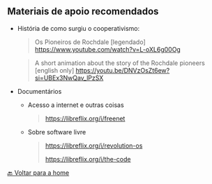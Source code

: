## Materiais de apoio recomendados

* História de como surgiu o cooperativismo:
  > Os Pioneiros de Rochdale [legendado] https://www.youtube.com/watch?v=L-oXL6g00Og
  
  > A short animation about the story of the Rochdale pioneers [english only] https://youtu.be/DNVzOsZt6ew?si=UBEx3NwQav_lPzSX

* Documentários
  * Acesso a internet e outras coisas
    > https://libreflix.org/i/freenet
  * Sobre software livre
    > https://libreflix.org/i/revolution-os
    > 
    > https://libreflix.org/i/the-code

[🔙 Voltar para a home](../README.md)
